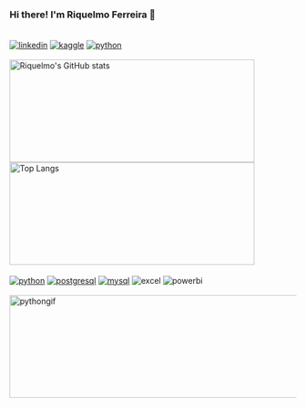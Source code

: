 ### Hi there! I'm Riquelmo Ferreira 👋
<div style="display: inline_block"><br/>
    <a href="https://www.linkedin.com/in/riquelmo-afonso-avelar-ferreira-a28619230/" target="blank"><img align="center" alt="linkedin" src="https://img.shields.io/badge/LinkedIn-0077B5?style=for-the-badge&logo=linkedin&logoColor=white"></a>
    <a href="https://www.kaggle.com/riquelmodf" target="blank"><img align="center" alt="kaggle" src="https://img.shields.io/badge/Kaggle-20BEFF?style=for-the-badge&logo=Kaggle&logoColor=white"></a>
    <a href="mailto:riquelmoavelar@gmail.com" target="blank"><img align="center" alt="python" src="https://img.shields.io/badge/Gmail-D14836?style=for-the-badge&logo=gmail&logoColor=white"></a>
</div>
<br/>
<div>
  <img height="180cm" width="430cm" alt="Riquelmo's GitHub stats" src="https://github-readme-stats.vercel.app/api?username=RiquelmoFerreira&show_icons=true&theme=radical" /><br/>
  <img height="180cm" width="430cm" alt="Top Langs" src="https://github-readme-stats.vercel.app/api/top-langs/?username=RiquelmoFerreira&layout=compact&langs_count=16&theme=radical"/>
  </div>  
  
  <div style="display: inline_block"><br/>
    <a href="https://www.python.org/" target="blank"><img align="center" alt="python" src="https://img.shields.io/badge/Python-14354C?style=for-the-badge&logo=python&logoColor=white"></a>
    <a href="https://www.postgresql.org/" target="blank"><img align="center" alt="postgresql" src="https://img.shields.io/badge/PostgreSQL-316192?style=for-the-badge&logo=postgresql&logoColor=white"/></a>
     <a href="https://www.mysql.com/" target="blank"><img align="center" alt="mysql" src="https://img.shields.io/badge/MySQL-005C84?style=for-the-badge&logo=mysql&logoColor=white"/></a>
    <img align="center" alt="excel" src="https://img.shields.io/badge/Microsoft_Excel-217346?style=for-the-badge&logo=microsoft-excel&logoColor=white"/>
    <img align="center" alt="powerbi" src="https://img.shields.io/badge/PowerBI-F2C811?style=for-the-badge&logo=Power%20BI&logoColor=white"/>
</div>
<br/>
<img align="center" height=180 width=608 alt="pythongif" src="https://media.giphy.com/media/coxQHKASG60HrHtvkt/giphy.gif"/>

